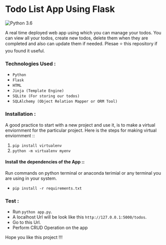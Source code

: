 # Todo List App Using Flask

![Python 3.6](https://img.shields.io/badge/Python-3.7-brightgreen.svg)

A real time deployed web app using which you can manage your todos. You can view all your todos, create new todos, delete them when they are completed and also can update them if needed. Plesae ⭐ this repository if you found it useful.

### Technologies Used :

* `Python`
* `Flask`
* `HTML` 
* `Jinja (Template Engine)`
* `SQLite (For storing our todos)`
* `SQLAlchemy (Object Relation Mapper or ORM Tool)`

### Installation :

A good practice to start with a new project and use it, is to make a virtual enviornment for the particular project. Here is the steps for making virtual enviornment ::

1. `pip install virtualenv`
2. `python -m virtualenv myenv`

#### Install the dependencies of the App ::

Run commands on python terminal or anaconda terimial or any terminal you are using in your system.

* `pip install -r requirements.txt`

### Test :

* Run `python app.py`.
* A localhost Url will be look like this `http://127.0.0.1:5000/todos`.
* Go to this Url.
* Perform CRUD Operation on the app

Hope you like this project !!! 